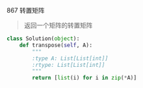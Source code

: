 867 转置矩阵

> 返回一个矩阵的转置矩阵

```python
class Solution(object):
    def transpose(self, A):
        """
        :type A: List[List[int]]
        :rtype: List[List[int]]
        """
        return [list(i) for i in zip(*A)]
```

